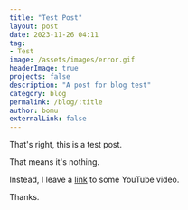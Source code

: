 ```yaml
---
title: "Test Post"
layout: post
date: 2023-11-26 04:11
tag:
- Test
image: /assets/images/error.gif
headerImage: true
projects: false
description: "A post for blog test"
category: blog
permalink: /blog/:title
author: bomu
externalLink: false
---
```


That's right, this is a test post.

That means it's nothing.

Instead, I leave a [link](https://www.youtube.com/watch?v=dQw4w9WgXcQ) to some YouTube video.

Thanks.